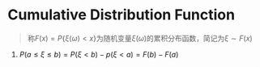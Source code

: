 # Cumulative Distribution Function
> 称$F(x) = P\{\xi(\omega) < x\}$为随机变量$\xi(\omega)$的累积分布函数，简记为$\xi\sim F(x)$

1. $P(a\leq\xi\leq b) = P(\xi < b) - p(\xi < a) = F(b) - F(a)$